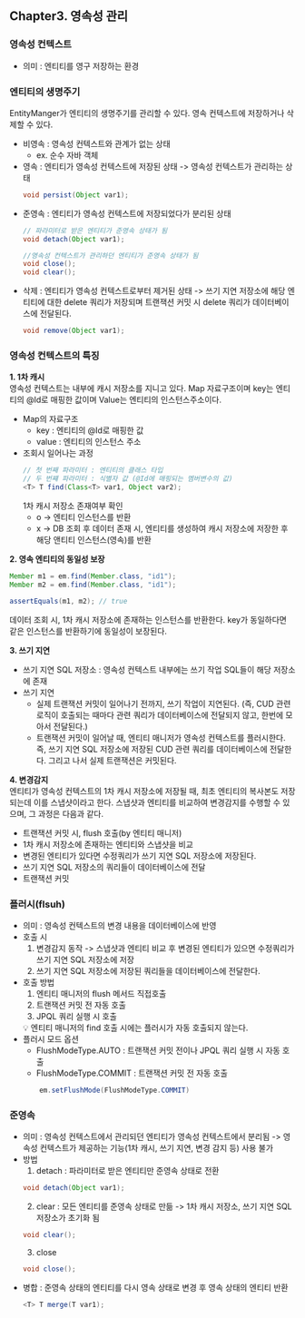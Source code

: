 ## Chapter3. 영속성 관리
### 영속성 컨텍스트
- 의미 : 엔티티를 영구 저장하는 환경

### 엔티티의 생명주기
EntityManger가 엔티티의 생명주기를 관리할 수 있다. 영속 컨텍스트에 저장하거나 삭제할 수 있다. 
- 비영속 : 영속성 컨텍스트와 관계가 없는 상태
    - ex. 순수 자바 객체
- 영속 : 엔티티가 영속성 컨텍스트에 저장된 상태 -> 영속성 컨텍스트가 관리하는 상태
    ```java
    void persist(Object var1);
    ```
- 준영속 : 엔티티가 영속성 컨텍스트에 저장되었다가 분리된 상태
    ```java
    // 파라미터로 받은 엔티티가 준영속 상태가 됨
    void detach(Object var1);

    //영속성 컨텍스트가 관리하던 엔티티가 준영속 상태가 됨
    void close();
    void clear();
    ```
- 삭제 : 엔티티가 영속성 컨텍스트로부터 제거된 상태 -> 쓰기 지연 저장소에 해당 엔티티에 대한 delete 쿼리가 저장되며 트랜잭션 커밋 시 delete 쿼리가 데이터베이스에 전달된다.
    ```java
    void remove(Object var1);
    ```

### 영속성 컨텍스트의 특징
<b>1. 1차 캐시</b>  
영속성 컨텍스트는 내부에 캐시 저장소를 지니고 있다. Map 자료구조이며 key는 엔티티의 @Id로 매핑한 값이며 Value는 엔티티의 인스턴스주소이다.
- Map의 자료구조
    - key : 엔티티의 @Id로 매핑한 값
    - value : 엔티티의 인스턴스 주소
- 조회시 일어나는 과정
     ```java
    // 첫 번째 파라미터 : 엔티티의 클래스 타입
    // 두 번쨰 파라미터 : 식별자 값 (@Id에 매핑되는 멤버변수의 값)
    <T> T find(Class<T> var1, Object var2);
    ```
  1차 캐시 저장소 존재여부 확인
    - o -> 엔티티 인스턴스를 반환
    - x -> DB 조회 후 데이터 존재 시, 엔티티를 생성하여 캐시 저장소에 저장한 후 해당 앤티티 인스턴스(영속)를 반환  

<b>2. 영속 엔티티의 동일성 보장</b>
   ```java
   Member m1 = em.find(Member.class, "id1");
   Member m2 = em.find(Member.class, "id1");

   assertEquals(m1, m2); // true
   ```
   데이터 조회 시, 1차 캐시 저장소에 존재하는 인스턴스를 반환한다. key가 동일하다면 같은 인스턴스를 반환하기에 동일성이 보장된다.  

<b>3. 쓰기 지연</b>
- 쓰기 지연 SQL 저장소 : 영속성 컨텍스트 내부에는 쓰기 작업 SQL들이 해당 저장소에 존재
- 쓰기 지연
    - 실제 트랜잭션 커밋이 일어나기 전까지, 쓰기 작업이 지연된다. (즉, CUD 관련 로직이 호출되는 때마다 관련 쿼리가 데이터베이스에 전달되지 않고, 한번에 모아서 전달된다.)
    - 트랜잭션 커밋이 일어날 때, 엔티티 매니저가 영속성 컨텍스트를 플러시한다. 즉, 쓰기 지연 SQL 저장소에 저장된 CUD 관련 쿼리를 데이터베이스에 전달한다. 그리고 나서 실제 트랜잭션은 커밋된다.  

<b>4. 변경감지</b>  
엔티티가 영속성 컨텍스트의 1차 캐시 저장소에 저장될 때, 
최초 엔티티의 복사본도 저장되는데 이를 스냅샷이라고 한다.
스냅샷과 엔티티를 비교하여 변경감지를 수행할 수 있으며, 그 과정은 다음과 같다.  
- 트랜잭션 커밋 시, flush 호출(by 엔티티 매니저)
- 1차 캐시 저장소에 존재하는 엔티티와 스냅샷을 비교
- 변경된 엔티티가 있다면 수정쿼리가 쓰기 지연 SQL 저장소에 저장된다.
- 쓰기 지연 SQL 저장소의 쿼리들이 데이터베이스에 전달
- 트랜잭션 커밋  

### 플러시(flsuh)
- 의미 : 영속성 컨텍스트의 변경 내용을 데이터베이스에 반영
- 호출 시
    1) 변경감지 동작 -> 스냅샷과 엔티티 비교 후 변경된 엔티티가 있으면 수정쿼리가 쓰기 지연 SQL 저장소에 저장
    2) 쓰기 지연 SQL 저장소에 저장된 쿼리들을 데이터베이스에 전달한다.
- 호출 방법
    1) 엔티티 매니저의 flush 메서드 직접호출
    2) 트랜잭션 커밋 전 자동 호출
    3) JPQL 쿼리 실행 시 호출  
    <aside>💡 엔티티 매니저의 find 호출 시에는 플러시가 자동 호출되지 않는다.</aside>
- 플러시 모드 옵션
    - FlushModeType.AUTO : 트랜잭션 커밋 전이나 JPQL 쿼리 실행 시 자동 호출
    - FlushModeType.COMMIT : 트랜잭션 커밋 전 자동 호출
    ```java
        em.setFlushMode(FlushModeType.COMMIT)
    ```

### 준영속
- 의미 : 영속성 컨텍스트에서 관리되던 엔티티가 영속성 컨텍스트에서 분리됨 -> 영속성 컨텍스트가 제공하는 기능(1차 캐시, 쓰기 지연, 변경 감지 등) 사용 불가
- 방법
    1) detach : 파라미터로 받은 엔티티만 준영속 상태로 전환
    ```java
    void detach(Object var1);
    ```
    2) clear : 모든 엔티티를 준영속 상태로 만듦 -> 1차 캐시 저장소, 쓰기 지연 SQL 저장소가 초기화 됨
    ```java
    void clear();
    ```
    3) close
    ```java
    void close();
    ```
- 병합 : 준영속 상태의 엔티티를 다시 영속 상태로 변경 후 영속 상태의 엔티티 반환
    ```java
    <T> T merge(T var1);
    ```



